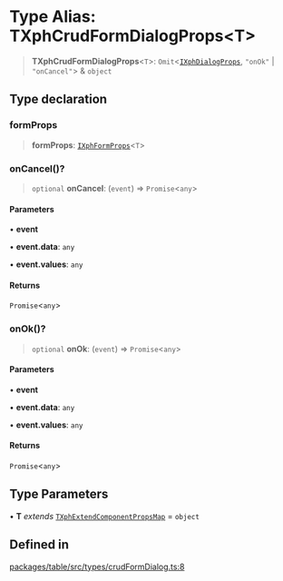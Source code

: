 # Type Alias: TXphCrudFormDialogProps\<T\>

> **TXphCrudFormDialogProps**\<`T`\>: `Omit`\<[`IXphDialogProps`](../interfaces/IXphDialogProps.md), `"onOk"` \| `"onCancel"`\> & `object`

## Type declaration

### formProps

> **formProps**: [`IXphFormProps`](../interfaces/IXphFormProps.md)\<`T`\>

### onCancel()?

> `optional` **onCancel**: (`event`) => `Promise`\<`any`\>

#### Parameters

• **event**

• **event.data**: `any`

• **event.values**: `any`

#### Returns

`Promise`\<`any`\>

### onOk()?

> `optional` **onOk**: (`event`) => `Promise`\<`any`\>

#### Parameters

• **event**

• **event.data**: `any`

• **event.values**: `any`

#### Returns

`Promise`\<`any`\>

## Type Parameters

• **T** *extends* [`TXphExtendComponentPropsMap`](TXphExtendComponentPropsMap.md) = `object`

## Defined in

[packages/table/src/types/crudFormDialog.ts:8](https://github.com/XiaoPiHong/xph-crud/blob/1453d1f4b2490c13545a9d7404efaaabc2a2fd0f/packages/table/src/types/crudFormDialog.ts#L8)
